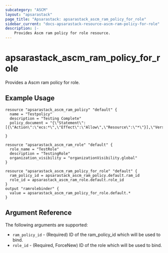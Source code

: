 ```yaml
---
subcategory: "ASCM"
layout: "apsarastack"
page_title: "Apsarastack: apsarastack_ascm_ram_policy_for_role"
sidebar_current: "docs-apsarastack-resource-ascm-ram-policy-for-role"
description: |-
    Provides Ascm ram policy for role resource.
---
```


# apsarastack\_ascm_ram_policy_for_role

Provides a Ascm ram policy for role.

## Example Usage

```
resource "apsarastack_ascm_ram_policy" "default" {
  name = "Testpolicy"
  description = "Testing Complete"
  policy_document = "{\"Statement\":[{\"Action\":\"ecs:*\",\"Effect\":\"Allow\",\"Resource\":\"*\"}],\"Version\":\"1\"}"

}

resource "apsarastack_ascm_ram_role" "default" {
  role_name = "TestRole"
  description = "TestingRole"
  organization_visibility = "organizationVisibility.global"
}

resource "apsarastack_ascm_ram_policy_for_role" "default" {
  ram_policy_id = apsarastack_ascm_ram_policy.default.ram_id
  role_id = apsarastack_ascm_ram_role.default.role_id
}
output "ramrolebinder" {
  value = apsarastack_ascm_ram_policy_for_role.default.*
}

```
## Argument Reference

The following arguments are supported:

* `ram_policy_id` - (Required) ID of the ram_policy_id which will be used to bind.
* `role_id` - (Required, ForceNew) ID of the role which will be used to bind.

